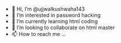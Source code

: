 - 👋 Hi, I’m @ujjwalkushwaha143
- 👀 I’m interested in password hacking
- 🌱 I’m currently learning html coding
- 💞️ I’m looking to collaborate on html master
- 📫 How to reach me ...

<!---
ujjwalkushwaha143/ujjwalkushwaha143 is a ✨ special ✨ repository because its `README.md` (this file) appears on your GitHub profile.
You can click the Preview link to take a look at your changes.
--->
